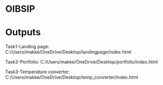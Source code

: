 # OIBSIP
# Outputs
 Task1-Landing page: C:/Users/makke/OneDrive/Desktop/landingpage/index.html
 
 Task2-Portfolio: C:/Users/makke/OneDrive/Desktop/portfolio/index.html
 
 Task3-Temperature converter: C:/Users/makke/OneDrive/Desktop/temp_converter/index.html
